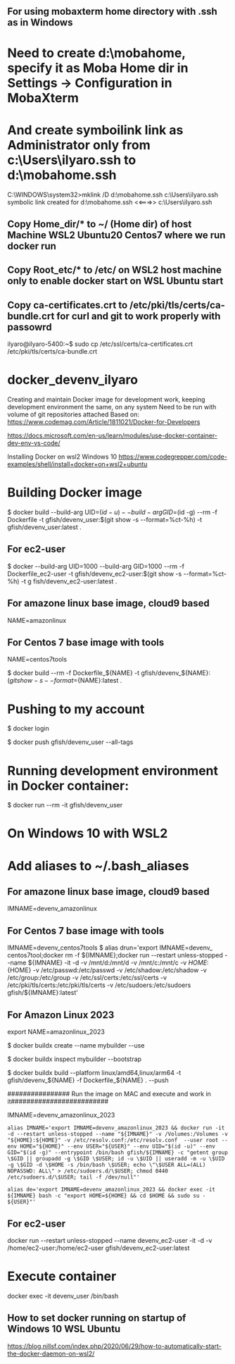 ## For using mobaxterm home directory with .ssh as in Windows
# Need to create d:\mobahome, specify it as Moba Home dir in Settings -> Configuration in MobaXterm
# And create symboilink link as Administrator only from c:\Users\ilyaro\.ssh to d:\mobahome\.ssh
C:\WINDOWS\system32>mklink /D d:\mobahome\.ssh c:\Users\ilyaro\.ssh
symbolic link created for d:\mobahome\.ssh <<===>> c:\Users\ilyaro\.ssh

## Copy Home_dir/* to ~/ (Home dir) of host Machine WSL2 Ubuntu20 Centos7 where we run docker run
 
## Copy Root_etc/* to /etc/ on WSL2 host machine only to enable docker start on WSL Ubuntu start 

## Copy ca-certificates.crt to /etc/pki/tls/certs/ca-bundle.crt for curl and git to work properly with passowrd 
ilyaro@ilyaro-5400:~$ sudo cp /etc/ssl/certs/ca-certificates.crt /etc/pki/tls/certs/ca-bundle.crt

# docker_devenv_ilyaro
Creating and maintain Docker image for development work, keeping development environment the same, on any system Need to be run with volume of git repositories attached 
Based on:
https://www.codemag.com/Article/1811021/Docker-for-Developers

https://docs.microsoft.com/en-us/learn/modules/use-docker-container-dev-env-vs-code/

Installing Docker on wsl2 Windows 10
https://www.codegrepper.com/code-examples/shell/install+docker+on+wsl2+ubuntu

# Building Docker image
$ docker build --build-arg UID=$(id -u) --build-arg GID=$(id -g) --rm -f Dockerfile -t gfish/devenv_user:$(git show -s --format=%ct-%h) -t gfish/devenv_user:latest . 

## For ec2-user 
$ docker --build-arg UID=1000 --build-arg GID=1000 --rm -f Dockerfile_ec2-user -t gfish/devenv_ec2-user:$(git show -s --format=%ct-%h) -t g
fish/devenv_ec2-user:latest .

## For amazone linux base image, cloud9 based
NAME=amazonlinux

## For Centos 7 base image with tools 
NAME=centos7tools

$ docker build --rm -f Dockerfile_${NAME} -t gfish/devenv_${NAME}:$(git show -s --format=%ct-%h) -t gfish/devenv_${NAME}:latest .


# Pushing to my account
$ docker login

$ docker push gfish/devenv_user --all-tags

# Running development environment in Docker container:
$ docker run --rm -it gfish/devenv_user

# On Windows 10 with WSL2
# Add aliases to ~/.bash_aliases
## For amazone linux base image, cloud9 based
IMNAME=devenv_amazonlinux
## For Centos 7 base image with tools
IMNAME=devenv_centos7tools
$ alias drun='export IMNAME=devenv_ centos7tool;docker rm -f ${IMNAME};docker run --restart unless-stopped --name ${IMNAME} -it -d -v /mnt/d:/mnt/d -v /mnt/c:/mnt/c -v ${HOME}:${HOME} -v /etc/passwd:/etc/passwd -v /etc/shadow:/etc/shadow -v /etc/group:/etc/group -v /etc/ssl/certs:/etc/ssl/certs -v /etc/pki/tls/certs:/etc/pki/tls/certs -v /etc/sudoers:/etc/sudoers gfish/${IMNAME}:latest'

## For Amazon Linux 2023

export NAME=amazonlinux_2023

$ docker buildx create --name mybuilder --use

$ docker buildx inspect mybuilder --bootstrap

$ docker buildx build --platform linux/amd64,linux/arm64 -t gfish/devenv_${NAME} -f Dockerfile_${NAME} . --push

################ Run the image on MAC and execute and work in it#########################

IMNAME=devenv_amazonlinux_2023
```
alias IMNAME='export IMNAME=devenv_amazonlinux_2023 && docker run -it -d --restart unless-stopped --name "${IMNAME}" -v /Volumes:/Volumes -v "${HOME}:${HOME}" -v /etc/resolv.conf:/etc/resolv.conf  --user root --env HOME="${HOME}" --env USER="${USER}" --env UID="$(id -u)" --env GID="$(id -g)" --entrypoint /bin/bash gfish/${IMNAME} -c "getent group \$GID || groupadd -g \$GID \$USER; id -u \$UID || useradd -m -u \$UID -g \$GID -d \$HOME -s /bin/bash \$USER; echo \"\$USER ALL=(ALL) NOPASSWD: ALL\" > /etc/sudoers.d/\$USER; chmod 0440 /etc/sudoers.d/\$USER; tail -f /dev/null"'

alias de='export IMNAME=devenv_amazonlinux_2023 && docker exec -it ${IMNAME} bash -c "export HOME=${HOME} && cd $HOME && sudo su - ${USER}"'
```

## For ec2-user
docker run --restart unless-stopped --name devenv_ec2-user -it -d -v /home/ec2-user:/home/ec2-user gfish/devenv_ec2-user:latest

# Execute container
docker exec -it devenv_user /bin/bash

## How to set docker running on startup of Windows 10 WSL Ubuntu
https://blog.nillsf.com/index.php/2020/06/29/how-to-automatically-start-the-docker-daemon-on-wsl2/
